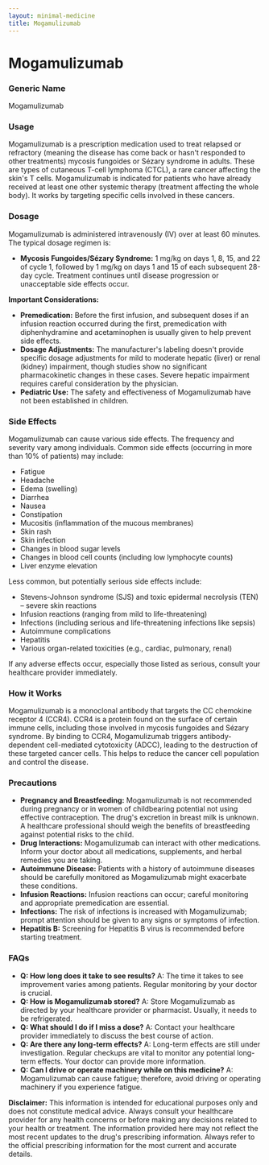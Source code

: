 ```yaml
---
layout: minimal-medicine
title: Mogamulizumab
---
```


# Mogamulizumab
### Generic Name
Mogamulizumab

### Usage
Mogamulizumab is a prescription medication used to treat relapsed or refractory (meaning the disease has come back or hasn't responded to other treatments) mycosis fungoides or Sézary syndrome in adults.  These are types of cutaneous T-cell lymphoma (CTCL), a rare cancer affecting the skin's T cells.  Mogamulizumab is indicated for patients who have already received at least one other systemic therapy (treatment affecting the whole body).  It works by targeting specific cells involved in these cancers.


### Dosage
Mogamulizumab is administered intravenously (IV) over at least 60 minutes.  The typical dosage regimen is:

* **Mycosis Fungoides/Sézary Syndrome:** 1 mg/kg on days 1, 8, 15, and 22 of cycle 1, followed by 1 mg/kg on days 1 and 15 of each subsequent 28-day cycle. Treatment continues until disease progression or unacceptable side effects occur.

**Important Considerations:**

* **Premedication:**  Before the first infusion, and subsequent doses if an infusion reaction occurred during the first, premedication with diphenhydramine and acetaminophen is usually given to help prevent side effects.
* **Dosage Adjustments:** The manufacturer's labeling doesn't provide specific dosage adjustments for mild to moderate hepatic (liver) or renal (kidney) impairment, though studies show no significant pharmacokinetic changes in these cases.  Severe hepatic impairment requires careful consideration by the physician.
* **Pediatric Use:** The safety and effectiveness of Mogamulizumab have not been established in children.


### Side Effects
Mogamulizumab can cause various side effects.  The frequency and severity vary among individuals.  Common side effects (occurring in more than 10% of patients) may include:

* Fatigue
* Headache
* Edema (swelling)
* Diarrhea
* Nausea
* Constipation
* Mucositis (inflammation of the mucous membranes)
* Skin rash
* Skin infection
* Changes in blood sugar levels
* Changes in blood cell counts (including low lymphocyte counts)
* Liver enzyme elevation

Less common, but potentially serious side effects include:

* Stevens-Johnson syndrome (SJS) and toxic epidermal necrolysis (TEN) – severe skin reactions
* Infusion reactions (ranging from mild to life-threatening)
* Infections (including serious and life-threatening infections like sepsis)
* Autoimmune complications
* Hepatitis
* Various organ-related toxicities (e.g., cardiac, pulmonary, renal)


If any adverse effects occur, especially those listed as serious, consult your healthcare provider immediately.

### How it Works
Mogamulizumab is a monoclonal antibody that targets the CC chemokine receptor 4 (CCR4).  CCR4 is a protein found on the surface of certain immune cells, including those involved in mycosis fungoides and Sézary syndrome.  By binding to CCR4, Mogamulizumab triggers antibody-dependent cell-mediated cytotoxicity (ADCC), leading to the destruction of these targeted cancer cells. This helps to reduce the cancer cell population and control the disease.


### Precautions
* **Pregnancy and Breastfeeding:** Mogamulizumab is not recommended during pregnancy or in women of childbearing potential not using effective contraception.  The drug's excretion in breast milk is unknown.  A healthcare professional should weigh the benefits of breastfeeding against potential risks to the child.
* **Drug Interactions:** Mogamulizumab can interact with other medications.  Inform your doctor about all medications, supplements, and herbal remedies you are taking.
* **Autoimmune Disease:**  Patients with a history of autoimmune diseases should be carefully monitored as Mogamulizumab might exacerbate these conditions.
* **Infusion Reactions:**  Infusion reactions can occur; careful monitoring and appropriate premedication are essential.
* **Infections:**  The risk of infections is increased with Mogamulizumab; prompt attention should be given to any signs or symptoms of infection.
* **Hepatitis B:**  Screening for Hepatitis B virus is recommended before starting treatment.


### FAQs
* **Q: How long does it take to see results?** A: The time it takes to see improvement varies among patients. Regular monitoring by your doctor is crucial.
* **Q: How is Mogamulizumab stored?** A: Store Mogamulizumab as directed by your healthcare provider or pharmacist. Usually, it needs to be refrigerated.
* **Q: What should I do if I miss a dose?** A: Contact your healthcare provider immediately to discuss the best course of action.
* **Q: Are there any long-term effects?** A: Long-term effects are still under investigation. Regular checkups are vital to monitor any potential long-term effects.  Your doctor can provide more information.
* **Q: Can I drive or operate machinery while on this medicine?** A: Mogamulizumab can cause fatigue; therefore, avoid driving or operating machinery if you experience fatigue.


**Disclaimer:** This information is intended for educational purposes only and does not constitute medical advice.  Always consult your healthcare provider for any health concerns or before making any decisions related to your health or treatment.  The information provided here may not reflect the most recent updates to the drug's prescribing information. Always refer to the official prescribing information for the most current and accurate details.
